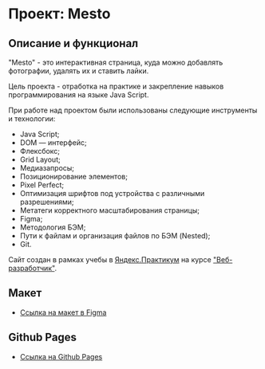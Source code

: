 # Проект: Mesto

## Описание и функционал

"Mesto" - это интерактивная страница, куда можно добавлять фотографии, удалять их и ставить лайки.

Цель проекта - отработка на практике и закрепление навыков программирования на языке Java Script.

При работе над проектом были использованы следующие инструменты и технологии:

* Java Script;
* DOM — интерфейс;
* Флексбокс;
* Grid Layout;
* Медиазапросы;
* Позиционирование элементов;
* Pixel Perfect;
* Оптимизация шрифтов под устройства с различными разрешениями;
* Метатеги корректного масштабирования страницы;
* Figma;
* Методология БЭМ;
* Пути к файлам и организация файлов по БЭМ (Nested);
* Git.

Сайт создан в рамках учебы в [Яндекс.Практикум](https://praktikum.yandex.ru/) на курсе ["Веб-разработчик"](https://praktikum.yandex.ru/web/).

## Макет

* [Ссылка на макет в Figma](https://www.figma.com/file/2cn9N9jSkmxD84oJik7xL7/JavaScript.-Sprint-4?node-id=0%3A1)

## Github Pages

* [Ссылка на Github Pages](https://frontend-guy.github.io/mesto/)
